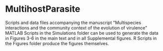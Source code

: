 # MultihostParasite
Scripts and data files accompanying the manuscript "Multispecies interactions and the community context of the evolution of virulence" MATLAB Scripts in the Simulations folder can be used to generate the data in Figures 3-6 in the main text and in all Supplemental figures. R Scripts in the Figures folder produce the figures themselves.

